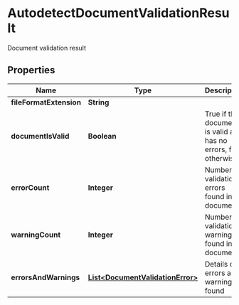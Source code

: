 

# AutodetectDocumentValidationResult

Document validation result

## Properties

| Name | Type | Description | Notes |
|------------ | ------------- | ------------- | -------------|
|**fileFormatExtension** | **String** |  |  [optional] |
|**documentIsValid** | **Boolean** | True if the document is valid and has no errors, false otherwise |  [optional] |
|**errorCount** | **Integer** | Number of validation errors found in the document |  [optional] |
|**warningCount** | **Integer** | Number of validation warnings found in the document |  [optional] |
|**errorsAndWarnings** | [**List&lt;DocumentValidationError&gt;**](DocumentValidationError.md) | Details of errors and warnings found |  [optional] |



